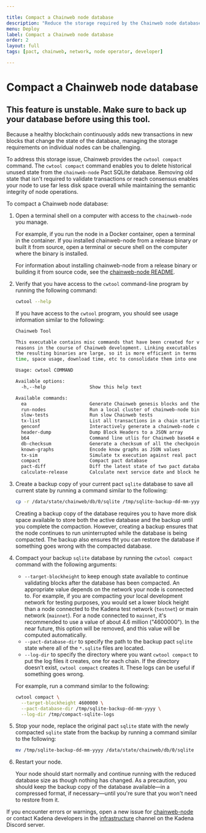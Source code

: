 ```yaml
---

title: Compact a Chainweb node database
description: "Reduce the storage required by the Chainweb node database."
menu: Deploy
label: Compact a Chainweb node database
order: 2
layout: full
tags: [pact, chainweb, network, node operator, developer]

---
```

# Compact a Chainweb node database

## This feature is unstable. Make sure to back up your database before using this tool.

Because a healthy blockchain continuously adds new transactions in new blocks that change the state of the database, managing the storage requirements on individual nodes can be challenging.

To address this storage issue, Chainweb provides the `cwtool compact` command.
The `cwtool compact` command enables you to delete historical unused state from the `chainweb-node` Pact SQLite database.
Removing old state that isn't required to validate transactions or reach consensus enables your node to use far less disk space overall while maintaining the semantic integrity of node operations.

To compact a Chainweb node database:

1. Open a terminal shell on a computer with access to the `chainweb-node` you manage.

   For example, if you run the node in a Docker container, open a terminal in the container.
   If you installed chainweb-node from a release binary or built it from source, open a terminal or secure shell on the computer where the binary is installed.

   For information about installing chainweb-node from a release binary or building it from source code, see the [chainweb-node README](https://github.com/kadena-io/chainweb-node#README).

2. Verify that you have access to the `cwtool`  command-line program by running the following command:

   ```bash
   cwtool --help
   ```

   If you have access to the `cwtool` program, you should see usage information similar to the following:

   ```bash
   Chainweb Tool

   This executable contains misc commands that have been created for various
   reasons in the course of Chainweb development. Linking executables is slow and
   the resulting binaries are large, so it is more efficient in terms of build
   time, space usage, download time, etc to consolidate them into one binary.

   Usage: cwtool COMMAND

   Available options:
     -h,--help                Show this help text

   Available commands:
     ea                       Generate Chainweb genesis blocks and their payloads
     run-nodes                Run a local cluster of chainweb-node binaries
     slow-tests               Run slow Chainweb tests
     tx-list                  List all transactions in a chain starting with the most recent block
     genconf                  Interactively generate a chainweb-node config
     header-dump              Dump Block Headers to a JSON array
     b64                      Command line utlis for Chainweb base64 encode/decode
     db-checksum              Generate a checksum of all the checkpointer database tables between an inclusive range of blocks.
     known-graphs             Encode know graphs as JSON values
     tx-sim                   Simulate tx execution against real pact dbs
     compact                  Compact pact database
     pact-diff                Diff the latest state of two pact databases
     calculate-release        Calculate next service date and block heights for upgrades
   ```

3. Create a backup copy of your current pact `sqlite` database to save all current state by running a command similar to the following:

   ```bash
   cp -r /data/state/chainweb/db/0/sqlite /tmp/sqlite-backup-dd-mm-yyyy
   ```

   Creating a backup copy of the database requires you to have more disk space available to store both the active database and the backup until you complete the compaction.
   However, creating a backup ensures that the node continues to run uninterrupted while the database is being compacted.
   The backup also ensures tht you can restore the database if something goes wrong with the compacted database.

4. Compact your backup `sqlite` database by running the `cwtool compact` command with the following arguments:

   - `--target-blockheight` to keep enough state available to continue validating blocks after the database has been compacted. An appropriate value depends on the network your node is connected to. For example, if you are compacting your local development network for testing purposes, you would set a lower block height than a node connected to the Kadena test network (`testnet`) or main network (`mainnet`). For a node connected to `mainnet`, it's recommended to use a value of about 4.6 million ("4600000"). In the near future, this option will be removed, and this value will be computed automatically.
   - `--pact-database-dir` to specify the path to the backup pact `sqlite` state where all of the `*.sqlite`  files are located.
   - `--log-dir` to specify the directory where you want `cwtool compact` to put the log files it creates, one for each chain. If the directory doesn’t exist, `cwtool compact` creates it. These logs can be useful if something goes wrong.

   For example, run a command similar to the following:
   ```bash
   cwtool compact \
     --target-blockheight 4600000 \
     --pact-database-dir /tmp/sqlite-backup-dd-mm-yyyy \
     --log-dir /tmp/compact-sqlite-logs
   ```

5. Stop your node, replace the original pact `sqlite` state with the newly compacted `sqlite` state from the backup by running a command similar to the following:

   ```bash
   mv /tmp/sqlite-backup-dd-mm-yyyy /data/state/chainweb/db/0/sqlite
   ```

6. Restart your node.

   Your node should start normally and continue running with the reduced database size as though nothing has changed.
   As a precaution, you should keep the backup copy of the database available—in a compressed format, if necessary—until you're sure that you won't need to restore from it.

If you encounter errors or warnings, open a new issue for [chainweb-node](https://github.com/kadena-io/chainweb-node#issues) or contact Kadena developers in the [infrastructure](https://discord.com/channels/502858632178958377/1051827506279370802) channel on the Kadena Discord server.
